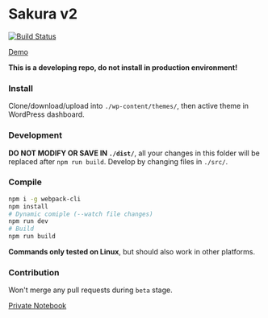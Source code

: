 Sakura v2
====

[![Build Status](https://dev.azure.com/moezhx/sakura2/_apis/build/status/mashirozx.sakura2?branchName=master)](https://dev.azure.com/moezhx/sakura2/_build/latest?definitionId=1&branchName=master)

[Demo](https://mashirozx.github.io/sakura2/dist/)

__This is a developing repo, do not install in production environment!__

 ### Install
Clone/download/upload into `./wp-content/themes/`, then active theme in WordPress dashboard.

### Development
__DO NOT MODIFY OR SAVE IN `./dist/`__, all your changes in this folder will be replaced after `npm run build`. Develop by changing files in `./src/`.


### Compile
```bash
npm i -g webpack-cli
npm install
# Dynamic comiple (--watch file changes)
npm run dev
# Build
npm run build
```

__Commands only tested on Linux__, but should also work in other platforms.

### Contribution
Won't merge any pull requests during `beta` stage.

[Private Notebook](./NOTES.md)
